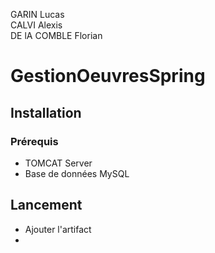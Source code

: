 GARIN Lucas  
CALVI Alexis  
DE lA COMBLE Florian

# GestionOeuvresSpring

## Installation

### Prérequis
+ TOMCAT Server
+ Base de données MySQL

## Lancement

+ Ajouter l'artifact
+ 

